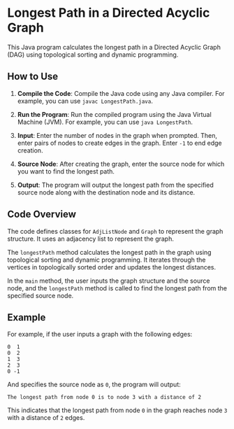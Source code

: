 # Longest Path in a Directed Acyclic Graph

This Java program calculates the longest path in a Directed Acyclic Graph (DAG) using topological sorting and dynamic programming.

## How to Use

1. **Compile the Code**: Compile the Java code using any Java compiler. For example, you can use `javac LongestPath.java`.

2. **Run the Program**: Run the compiled program using the Java Virtual Machine (JVM). For example, you can use `java LongestPath`.

3. **Input**: Enter the number of nodes in the graph when prompted. Then, enter pairs of nodes to create edges in the graph. Enter `-1` to end edge creation.

4. **Source Node**: After creating the graph, enter the source node for which you want to find the longest path.

5. **Output**: The program will output the longest path from the specified source node along with the destination node and its distance.

## Code Overview

The code defines classes for `AdjListNode` and `Graph` to represent the graph structure. It uses an adjacency list to represent the graph.

The `longestPath` method calculates the longest path in the graph using topological sorting and dynamic programming. It iterates through the vertices in topologically sorted order and updates the longest distances.

In the `main` method, the user inputs the graph structure and the source node, and the `longestPath` method is called to find the longest path from the specified source node.

## Example

For example, if the user inputs a graph with the following edges:

```
0  1
0  2
1  3
2  3
0 -1
```

And specifies the source node as `0`, the program will output:

```
The longest path from node 0 is to node 3 with a distance of 2
```

This indicates that the longest path from node `0` in the graph reaches node `3` with a distance of `2` edges.